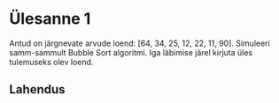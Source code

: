 # Ülesanne 1

Antud on järgnevate arvude loend: [64, 34, 25, 12, 22, 11, 90]. Simuleeri
samm-sammult Bubble Sort algoritmi. Iga läbimise järel kirjuta üles tulemuseks olev
loend.

## Lahendus

